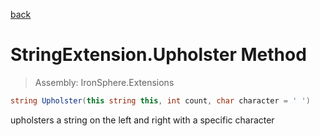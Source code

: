 ﻿

[back](/IronSphere.Extensions/types/StringExtension)

# StringExtension.Upholster Method

> Assembly: IronSphere.Extensions

```csharp
string Upholster(this string this, int count, char character = ' ')
```

upholsters a string on the left and right with a specific character

 